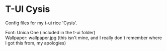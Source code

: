# T-UI Cysis
Config files for my [t-ui](https://github.com/fAndreuzzi/TUI-ConsoleLauncher) rice 'Cysis'.

Font: Unica One (included in the t-ui folder)  
Wallpaper: wallpaper.jpg (this isn't mine, and I really don't remember where I got this from, my apologies)
